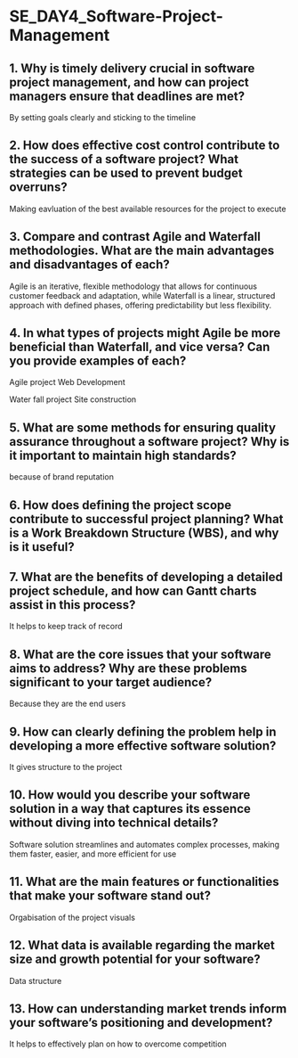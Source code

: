 # SE_DAY4_Software-Project-Management
## 1. Why is timely delivery crucial in software project management, and how can project managers ensure that deadlines are met?
By setting goals clearly and sticking to the timeline
## 2. How does effective cost control contribute to the success of a software project? What strategies can be used to prevent budget overruns?
Making eavluation of the best available resources for the project to execute
## 3. Compare and contrast Agile and Waterfall methodologies. What are the main advantages and disadvantages of each?
Agile is an iterative, flexible methodology that allows for continuous customer feedback and adaptation, while Waterfall is a linear, structured approach with defined phases, offering predictability but less flexibility.
## 4. In what types of projects might Agile be more beneficial than Waterfall, and vice versa? Can you provide examples of each?
Agile project
Web Development

Water fall project
Site construction
## 5. What are some methods for ensuring quality assurance throughout a software project? Why is it important to maintain high standards?
because of brand reputation 
## 6. How does defining the project scope contribute to successful project planning? What is a Work Breakdown Structure (WBS), and why is it useful?

## 7. What are the benefits of developing a detailed project schedule, and how can Gantt charts assist in this process?
It helps to keep track of record
## 8. What are the core issues that your software aims to address? Why are these problems significant to your target audience?
Because they are the end users 
## 9. How can clearly defining the problem help in developing a more effective software solution?
It gives structure to the project
## 10. How would you describe your software solution in a way that captures its essence without diving into technical details?
Software solution streamlines and automates complex processes, making them faster, easier, and more efficient for use
## 11. What are the main features or functionalities that make your software stand out?
Orgabisation of the project
visuals
## 12. What data is available regarding the market size and growth potential for your software?
Data structure
## 13. How can understanding market trends inform your software’s positioning and development?
It helps to effectively plan on how to overcome competition
